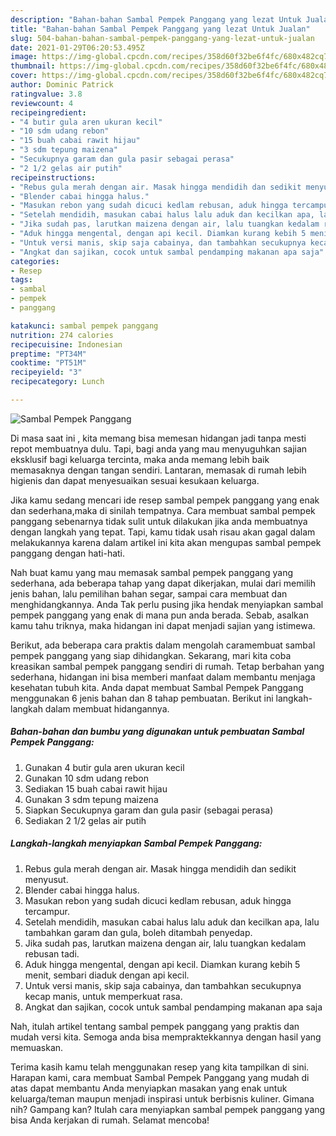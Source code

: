 ```yaml
---
description: "Bahan-bahan Sambal Pempek Panggang yang lezat Untuk Jualan"
title: "Bahan-bahan Sambal Pempek Panggang yang lezat Untuk Jualan"
slug: 504-bahan-bahan-sambal-pempek-panggang-yang-lezat-untuk-jualan
date: 2021-01-29T06:20:53.495Z
image: https://img-global.cpcdn.com/recipes/358d60f32be6f4fc/680x482cq70/sambal-pempek-panggang-foto-resep-utama.jpg
thumbnail: https://img-global.cpcdn.com/recipes/358d60f32be6f4fc/680x482cq70/sambal-pempek-panggang-foto-resep-utama.jpg
cover: https://img-global.cpcdn.com/recipes/358d60f32be6f4fc/680x482cq70/sambal-pempek-panggang-foto-resep-utama.jpg
author: Dominic Patrick
ratingvalue: 3.8
reviewcount: 4
recipeingredient:
- "4 butir gula aren ukuran kecil"
- "10 sdm udang rebon"
- "15 buah cabai rawit hijau"
- "3 sdm tepung maizena"
- "Secukupnya garam dan gula pasir sebagai perasa"
- "2 1/2 gelas air putih"
recipeinstructions:
- "Rebus gula merah dengan air. Masak hingga mendidih dan sedikit menyusut."
- "Blender cabai hingga halus."
- "Masukan rebon yang sudah dicuci kedlam rebusan, aduk hingga tercampur."
- "Setelah mendidih, masukan cabai halus lalu aduk dan kecilkan apa, lalu tambahkan garam dan gula, boleh ditambah penyedap."
- "Jika sudah pas, larutkan maizena dengan air, lalu tuangkan kedalam rebusan tadi."
- "Aduk hingga mengental, dengan api kecil. Diamkan kurang kebih 5 menit, sembari diaduk dengan api kecil."
- "Untuk versi manis, skip saja cabainya, dan tambahkan secukupnya kecap manis, untuk memperkuat rasa."
- "Angkat dan sajikan, cocok untuk sambal pendamping makanan apa saja"
categories:
- Resep
tags:
- sambal
- pempek
- panggang

katakunci: sambal pempek panggang 
nutrition: 274 calories
recipecuisine: Indonesian
preptime: "PT34M"
cooktime: "PT51M"
recipeyield: "3"
recipecategory: Lunch

---
```



![Sambal Pempek Panggang](https://img-global.cpcdn.com/recipes/358d60f32be6f4fc/680x482cq70/sambal-pempek-panggang-foto-resep-utama.jpg)

Di masa  saat ini , kita memang bisa memesan hidangan jadi tanpa mesti repot membuatnya dulu. Tapi, bagi anda yang mau menyuguhkan sajian eksklusif bagi keluarga tercinta, maka anda memang lebih baik memasaknya dengan tangan sendiri. Lantaran, memasak di rumah lebih higienis dan dapat menyesuaikan sesuai kesukaan keluarga.

Jika kamu sedang mencari ide resep sambal pempek panggang yang enak dan sederhana,maka di sinilah tempatnya. Cara membuat sambal pempek panggang  sebenarnya tidak sulit untuk dilakukan jika anda membuatnya dengan langkah yang tepat. Tapi, kamu tidak usah risau akan gagal dalam melakukannya 
karena dalam artikel ini kita akan mengupas sambal pempek panggang dengan hati-hati.  



Nah buat kamu yang mau memasak sambal pempek panggang yang sederhana, ada beberapa tahap yang dapat dikerjakan, mulai dari memilih jenis bahan, lalu pemilihan bahan segar, sampai cara membuat dan menghidangkannya. Anda Tak perlu pusing jika hendak menyiapkan sambal pempek panggang yang enak di mana pun anda berada. Sebab, asalkan kamu  tahu triknya, maka hidangan ini dapat menjadi sajian yang istimewa.

Berikut, ada beberapa cara praktis  dalam mengolah caramembuat sambal pempek panggang yang siap dihidangkan. Sekarang, mari kita coba kreasikan sambal pempek panggang sendiri di rumah. Tetap berbahan yang sederhana, hidangan ini bisa memberi manfaat dalam membantu menjaga kesehatan tubuh kita. Anda dapat membuat Sambal Pempek Panggang menggunakan 6 jenis bahan dan 8 tahap pembuatan. Berikut ini langkah-langkah dalam membuat hidangannya.

<!--inarticleads1-->

##### Bahan-bahan dan bumbu yang digunakan untuk pembuatan Sambal Pempek Panggang:

1. Gunakan 4 butir gula aren ukuran kecil
1. Gunakan 10 sdm udang rebon
1. Sediakan 15 buah cabai rawit hijau
1. Gunakan 3 sdm tepung maizena
1. Siapkan Secukupnya garam dan gula pasir (sebagai perasa)
1. Sediakan 2 1/2 gelas air putih




<!--inarticleads2-->

##### Langkah-langkah menyiapkan Sambal Pempek Panggang:

1. Rebus gula merah dengan air. Masak hingga mendidih dan sedikit menyusut.
1. Blender cabai hingga halus.
1. Masukan rebon yang sudah dicuci kedlam rebusan, aduk hingga tercampur.
1. Setelah mendidih, masukan cabai halus lalu aduk dan kecilkan apa, lalu tambahkan garam dan gula, boleh ditambah penyedap.
1. Jika sudah pas, larutkan maizena dengan air, lalu tuangkan kedalam rebusan tadi.
1. Aduk hingga mengental, dengan api kecil. Diamkan kurang kebih 5 menit, sembari diaduk dengan api kecil.
1. Untuk versi manis, skip saja cabainya, dan tambahkan secukupnya kecap manis, untuk memperkuat rasa.
1. Angkat dan sajikan, cocok untuk sambal pendamping makanan apa saja




Nah, itulah artikel tentang  sambal pempek panggang  yang praktis dan mudah versi kita. Semoga anda bisa mempraktekkannya dengan hasil yang memuaskan. 

Terima kasih kamu telah menggunakan resep yang kita tampilkan di sini. Harapan kami, cara membuat  Sambal Pempek Panggang yang mudah di atas dapat membantu Anda menyiapkan masakan yang enak untuk keluarga/teman maupun menjadi inspirasi untuk berbisnis kuliner. Gimana nih? Gampang kan? Itulah cara menyiapkan sambal pempek panggang yang bisa Anda kerjakan di rumah. Selamat mencoba!

